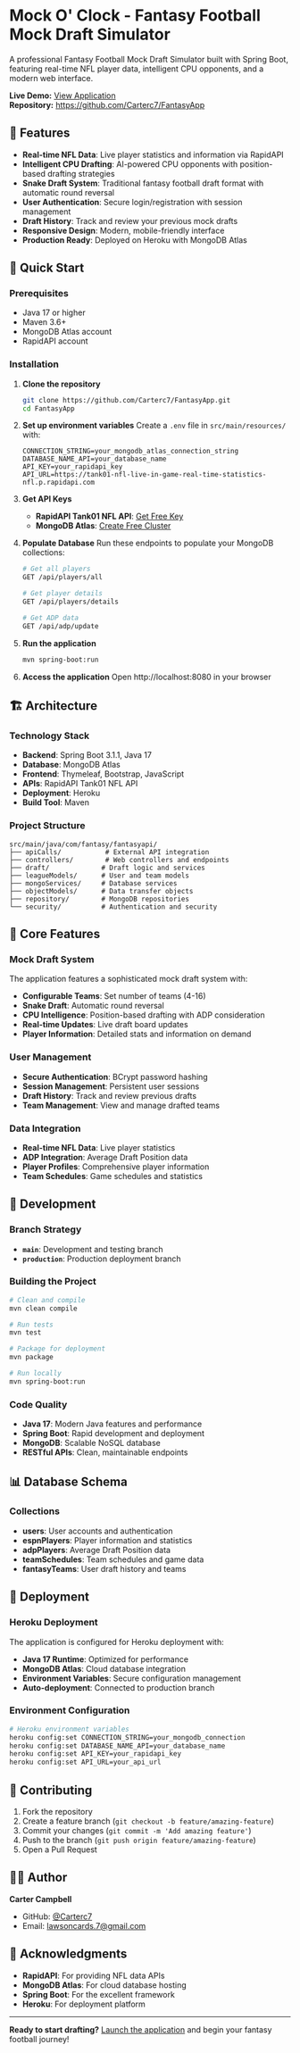 # Mock O' Clock - Fantasy Football Mock Draft Simulator

A professional Fantasy Football Mock Draft Simulator built with Spring Boot, featuring real-time NFL player data, intelligent CPU opponents, and a modern web interface.

**Live Demo:** [View Application](https://www.mockoclockfantasy.com/)  
**Repository:** https://github.com/Carterc7/FantasyApp

## 🏈 Features

- **Real-time NFL Data**: Live player statistics and information via RapidAPI
- **Intelligent CPU Drafting**: AI-powered CPU opponents with position-based drafting strategies
- **Snake Draft System**: Traditional fantasy football draft format with automatic round reversal
- **User Authentication**: Secure login/registration with session management
- **Draft History**: Track and review your previous mock drafts
- **Responsive Design**: Modern, mobile-friendly interface
- **Production Ready**: Deployed on Heroku with MongoDB Atlas

## 🚀 Quick Start

### Prerequisites

- Java 17 or higher
- Maven 3.6+
- MongoDB Atlas account
- RapidAPI account

### Installation

1. **Clone the repository**
   ```bash
   git clone https://github.com/Carterc7/FantasyApp.git
   cd FantasyApp
   ```

2. **Set up environment variables**
   Create a `.env` file in `src/main/resources/` with:
   ```env
   CONNECTION_STRING=your_mongodb_atlas_connection_string
   DATABASE_NAME_API=your_database_name
   API_KEY=your_rapidapi_key
   API_URL=https://tank01-nfl-live-in-game-real-time-statistics-nfl.p.rapidapi.com
   ```

3. **Get API Keys**
   - **RapidAPI Tank01 NFL API**: [Get Free Key](https://rapidapi.com/tank01/api/tank01-nfl-live-in-game-real-time-statistics-nfl)
   - **MongoDB Atlas**: [Create Free Cluster](https://www.mongodb.com/atlas)

4. **Populate Database**
   Run these endpoints to populate your MongoDB collections:
   ```bash
   # Get all players
   GET /api/players/all
   
   # Get player details
   GET /api/players/details
   
   # Get ADP data
   GET /api/adp/update
   ```

5. **Run the application**
   ```bash
   mvn spring-boot:run
   ```

6. **Access the application**
   Open http://localhost:8080 in your browser

## 🏗️ Architecture

### Technology Stack

- **Backend**: Spring Boot 3.1.1, Java 17
- **Database**: MongoDB Atlas
- **Frontend**: Thymeleaf, Bootstrap, JavaScript
- **APIs**: RapidAPI Tank01 NFL API
- **Deployment**: Heroku
- **Build Tool**: Maven

### Project Structure

```
src/main/java/com/fantasy/fantasyapi/
├── apiCalls/           # External API integration
├── controllers/        # Web controllers and endpoints
├── draft/             # Draft logic and services
├── leagueModels/      # User and team models
├── mongoServices/     # Database services
├── objectModels/      # Data transfer objects
├── repository/        # MongoDB repositories
└── security/          # Authentication and security
```

## 🎯 Core Features

### Mock Draft System

The application features a sophisticated mock draft system with:

- **Configurable Teams**: Set number of teams (4-16)
- **Snake Draft**: Automatic round reversal
- **CPU Intelligence**: Position-based drafting with ADP consideration
- **Real-time Updates**: Live draft board updates
- **Player Information**: Detailed stats and information on demand

### User Management

- **Secure Authentication**: BCrypt password hashing
- **Session Management**: Persistent user sessions
- **Draft History**: Track and review previous drafts
- **Team Management**: View and manage drafted teams

### Data Integration

- **Real-time NFL Data**: Live player statistics
- **ADP Integration**: Average Draft Position data
- **Player Profiles**: Comprehensive player information
- **Team Schedules**: Game schedules and statistics

## 🔧 Development

### Branch Strategy

- **`main`**: Development and testing branch
- **`production`**: Production deployment branch

### Building the Project

```bash
# Clean and compile
mvn clean compile

# Run tests
mvn test

# Package for deployment
mvn package

# Run locally
mvn spring-boot:run
```

### Code Quality

- **Java 17**: Modern Java features and performance
- **Spring Boot**: Rapid development and deployment
- **MongoDB**: Scalable NoSQL database
- **RESTful APIs**: Clean, maintainable endpoints

## 📊 Database Schema

### Collections

- **users**: User accounts and authentication
- **espnPlayers**: Player information and statistics
- **adpPlayers**: Average Draft Position data
- **teamSchedules**: Team schedules and game data
- **fantasyTeams**: User draft history and teams

## 🚀 Deployment

### Heroku Deployment

The application is configured for Heroku deployment with:

- **Java 17 Runtime**: Optimized for performance
- **MongoDB Atlas**: Cloud database integration
- **Environment Variables**: Secure configuration management
- **Auto-deployment**: Connected to production branch

### Environment Configuration

```bash
# Heroku environment variables
heroku config:set CONNECTION_STRING=your_mongodb_connection
heroku config:set DATABASE_NAME_API=your_database_name
heroku config:set API_KEY=your_rapidapi_key
heroku config:set API_URL=your_api_url
```

## 🤝 Contributing

1. Fork the repository
2. Create a feature branch (`git checkout -b feature/amazing-feature`)
3. Commit your changes (`git commit -m 'Add amazing feature'`)
4. Push to the branch (`git push origin feature/amazing-feature`)
5. Open a Pull Request


## 👨‍💻 Author

**Carter Campbell**  
- GitHub: [@Carterc7](https://github.com/Carterc7)
- Email: lawsoncards.7@gmail.com

## 🙏 Acknowledgments

- **RapidAPI**: For providing NFL data APIs
- **MongoDB Atlas**: For cloud database hosting
- **Spring Boot**: For the excellent framework
- **Heroku**: For deployment platform

---

**Ready to start drafting?** [Launch the application](https://www.mockoclockfantasy.com/) and begin your fantasy football journey! 
